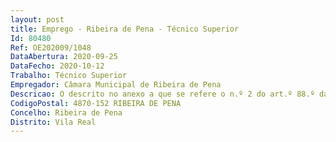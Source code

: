 ```yaml
--- 
layout: post
title: Emprego - Ribeira de Pena - Técnico Superior
Id: 80480
Ref: OE202009/1048
DataAbertura: 2020-09-25
DataFecho: 2020-10-12
Trabalho: Técnico Superior
Empregador: Câmara Municipal de Ribeira de Pena
Descricao: O descrito no anexo a que se refere o n.º 2 do art.º 88.º da LTFP, designadamente  Apoiar tecnicamente o Conselho Local da Acão Social  Acompanhar, avaliar e monitorizar a implementação do Plano de Desenvolvimento Social do Concelho, procedendo à sua revisão periódica, elaborando planos de ação anuais  Participar na elaboração de projetos de âmbito social e apoiar as entidades, públicas ou privadas, que promovam ações sociais no Município  Dinamizar, planear e programar estratégias para a promoção e divulgação das atividades dirigidas a grupos específicos e à população em geral  Promover estudos socioeconómicos das carências habitacionais  Proceder ao acompanhamento sócio – familiar de agregados familiares em situação de maior vulnerabilidade  Promover o encaminhamento e acompanhamento da população mais carenciada  para respostas sociais desenvolvidas pela Segurança Social  Planear e executar as ações, no âmbito das atribuições de carácter social do Município.
CodigoPostal: 4870-152 RIBEIRA DE PENA
Concelho: Ribeira de Pena
Distrito: Vila Real
--- 
```

